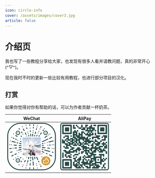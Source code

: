 ```yaml
---
icon: circle-info
cover: /assets/images/cover3.jpg
article: false
---
```


# 介绍页

我也写了一些教程分享给大家，也发现有很多人看并请教问题，真的非常开心(^▽^)。

现在我时不时的更新一些比较有用教程，也进行部分项目的汉化。

## 打赏

如果你觉得对你有帮助的话，可以为作者贡献一杯奶茶。

|WeChat|AliPay|
|-|-|
|<img style="width: 160px" src="/assets/images/wechat.svg" />|<img style="width: 160px" src="/assets/images/alipay.svg" />|
